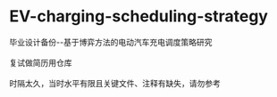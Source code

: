 # EV-charging-scheduling-strategy<br />
毕业设计备份--基于博弈方法的电动汽车充电调度策略研究<br /><br />
复试做简历用仓库<br /><br />
时隔太久，当时水平有限且关键文件、注释有缺失，请勿参考

